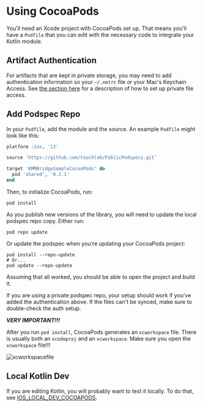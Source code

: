 # Using CocoaPods

You'll need an Xcode project with CocoaPods set up. That means you'll have a `Podfile` that you can edit with the necessary code to integrate your Kotlin module.

## Artifact Authentication

For artifacts that are kept in private storage, you may need to add authentication information so your `~/.netrc` file or your Mac's Keychain Access. See [the section here](../DEFAULT_GITHUB_FLOW.md#ios-dev-machine-config) for a description of how to set up private file access.

## Add Podspec Repo

In your `Podfile`, add the module and the source. An example `Podfile` might look like this:

```ruby
platform :ios, '13'

source 'https://github.com/touchlab/PublicPodspecs.git'

target 'KMMBridgeSampleCocoaPods' do
  pod 'shared', '0.2.1'
end

```

Then, to initialize CocoaPods, run:

```shell
pod install
```

As you publish new versions of the library, you will need to update the local podspec repo copy. Either run:

```shell
pod repo update
```

Or update the podspec when you're updating your CocoaPods project:

```shell
pod install --repo-update
# Or...
pod update --repo-update
```

Assuming that all worked, you should be able to open the project and build it.

If you are using a private podspec repo, your setup should work if you've added the authentication above. If the files can't be synced, make sure to double-check the auth setup.

***VERY IMPORTANT!!!***

After you run `pod install`, CocoaPods generates an `xcworkspace` file. There is usually both an `xcodeproj` and an `xcworkspace`. Make sure you open the `xcworkspace` file!!!

![xcworkspacefile](https://tl-navigator-images.s3.us-east-1.amazonaws.com/docimages/2022-10-06_09-11-xcworkspacefile.png)

## Local Kotlin Dev

If you are editing Kotlin, you will probably want to test it locally. To do that, see  [IOS_LOCAL_DEV_COCOAPODS](02_IOS_LOCAL_DEV_COCOAPODS.md).